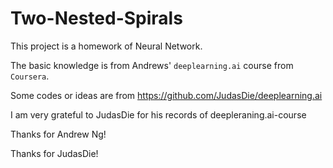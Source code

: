 # Two-Nested-Spirals
This project is a homework of Neural Network.

The basic knowledge is from Andrews' `deeplearning.ai` course from `Coursera`.

Some codes or ideas are from https://github.com/JudasDie/deeplearning.ai

I am very grateful to JudasDie for his records of deepleraning.ai-course

Thanks for Andrew Ng!

Thanks for JudasDie!
